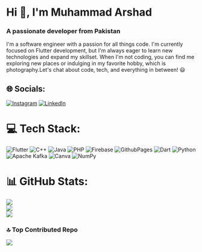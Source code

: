 <h1 align="left">Hi 👋, I'm Muhammad Arshad</h1>
<h3 align="left">A passionate developer from Pakistan</h3>
<p align="left"> I'm a software engineer with a passion for all things code. I'm currently focused on Flutter development, but I'm always eager to learn new technologies and expand my skillset. When I'm not coding, you can find me exploring new places or indulging in my favorite hobby, which is photography.Let's chat about code, tech, and everything in between! 😃
</p>

## 🌐 Socials:
[![Instagram](https://img.shields.io/badge/Instagram-%23E4405F.svg?logo=Instagram&logoColor=white)](https://instagram.com/whysorudearsh) [![LinkedIn](https://img.shields.io/badge/LinkedIn-%230077B5.svg?logo=linkedin&logoColor=white)](https://linkedin.com/in/muhammadarshad-inhawks) 

# 💻 Tech Stack:
![Flutter](https://img.shields.io/badge/Flutter-%2302569B.svg?style=for-the-badge&logo=Flutter&logoColor=white)
![C++](https://img.shields.io/badge/c++-%2300599C.svg?style=for-the-badge&logo=c%2B%2B&logoColor=white) ![Java](https://img.shields.io/badge/java-%23ED8B00.svg?style=for-the-badge&logo=openjdk&logoColor=white) ![PHP](https://img.shields.io/badge/php-%23777BB4.svg?style=for-the-badge&logo=php&logoColor=white) ![Firebase](https://img.shields.io/badge/firebase-%23039BE5.svg?style=for-the-badge&logo=firebase) ![GithubPages](https://img.shields.io/badge/github%20pages-121013?style=for-the-badge&logo=github&logoColor=white) ![Dart](https://img.shields.io/badge/dart-%230175C2.svg?style=for-the-badge&logo=dart&logoColor=white) ![Python](https://img.shields.io/badge/python-3670A0?style=for-the-badge&logo=python&logoColor=ffdd54) ![Apache Kafka](https://img.shields.io/badge/Apache%20Kafka-000?style=for-the-badge&logo=apachekafka)  ![Canva](https://img.shields.io/badge/Canva-%2300C4CC.svg?style=for-the-badge&logo=Canva&logoColor=white) ![NumPy](https://img.shields.io/badge/numpy-%23013243.svg?style=for-the-badge&logo=numpy&logoColor=white)
# 📊 GitHub Stats:
![](https://github-readme-stats.vercel.app/api?username=Muhammad70122919&theme=dark&hide_border=false&include_all_commits=true&count_private=false)<br/>
![](https://github-readme-streak-stats.herokuapp.com/?user=Muhammad70122919&theme=dark&hide_border=false)<br/>
![](https://github-readme-stats.vercel.app/api/top-langs/?username=Muhammad70122919&theme=dark&hide_border=false&include_all_commits=true&count_private=false&layout=compact)

### 🔝 Top Contributed Repo
![](https://github-contributor-stats.vercel.app/api?username=muhammadarshad786&limit=5&theme=dark&combine_all_yearly_contributions=true)
